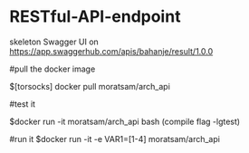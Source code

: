 # RESTful-API-endpoint

skeleton Swagger UI on
https://app.swaggerhub.com/apis/bahanje/result/1.0.0

#pull the docker image

$[torsocks] docker pull moratsam/arch_api


#test it

$docker run -it moratsam/arch_api bash (compile flag -lgtest)


#run it
$docker run -it -e VAR1=[1-4] moratsam/arch_api

